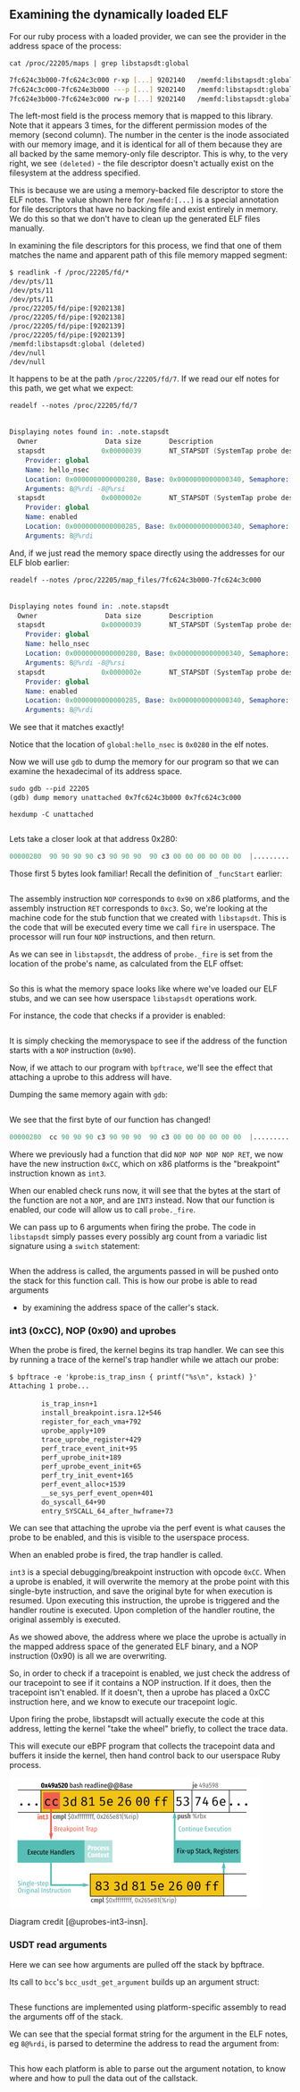 ## Examining the dynamically loaded ELF

For our ruby process with a loaded provider, we can see the provider in the
address space of the process:

```
cat /proc/22205/maps | grep libstapsdt:global

```

```bash
7fc624c3b000-7fc624c3c000 r-xp [...] 9202140   /memfd:libstapsdt:global (deleted)
7fc624c3c000-7fc624e3b000 ---p [...] 9202140   /memfd:libstapsdt:global (deleted)
7fc624e3b000-7fc624e3c000 rw-p [...] 9202140   /memfd:libstapsdt:global (deleted)
```

The left-most field is the process memory that is mapped to this library. Note
that it appears 3 times, for the different permission modes of the memory
(second column). The number in the center is the inode associated with our
memory image, and it is identical for all of them because they are all backed
by the same memory-only file descriptor. This is why, to the very right, we
see `(deleted)` - the file descriptor doesn't actually exist on the filesystem
at the address specified.

This is because we are using a memory-backed file descriptor to store the ELF
notes. The value shown here for `/memfd:[...]` is a special annotation for file
descriptors that have no backing file and exist entirely in memory. We do this
so that we don't have to clean up the generated ELF files manually.

In examining the file descriptors for this process, we find that one of them
matches the name and apparent path of this file memory mapped segment:

```
$ readlink -f /proc/22205/fd/*
/dev/pts/11
/dev/pts/11
/dev/pts/11
/proc/22205/fd/pipe:[9202138]
/proc/22205/fd/pipe:[9202138]
/proc/22205/fd/pipe:[9202139]
/proc/22205/fd/pipe:[9202139]
/memfd:libstapsdt:global (deleted)
/dev/null
/dev/null
```

It happens to be at the path `/proc/22205/fd/7`. If we read our elf notes for
this path, we get what we expect:

```
readelf --notes /proc/22205/fd/7
```

```gnuassembler

Displaying notes found in: .note.stapsdt
  Owner                 Data size       Description
  stapsdt              0x00000039       NT_STAPSDT (SystemTap probe descriptors)
    Provider: global
    Name: hello_nsec
    Location: 0x0000000000000280, Base: 0x0000000000000340, Semaphore: 0x0000000000000000
    Arguments: 8@%rdi -8@%rsi
  stapsdt              0x0000002e       NT_STAPSDT (SystemTap probe descriptors)
    Provider: global
    Name: enabled
    Location: 0x0000000000000285, Base: 0x0000000000000340, Semaphore: 0x0000000000000000
    Arguments: 8@%rdi
```

And, if we just read the memory space directly using the addresses for our ELF
blob earlier:

```
readelf --notes /proc/22205/map_files/7fc624c3b000-7fc624c3c000
```

```gnuassembler

Displaying notes found in: .note.stapsdt
  Owner                 Data size       Description
  stapsdt              0x00000039       NT_STAPSDT (SystemTap probe descriptors)
    Provider: global
    Name: hello_nsec
    Location: 0x0000000000000280, Base: 0x0000000000000340, Semaphore: 0x0000000000000000
    Arguments: 8@%rdi -8@%rsi
  stapsdt              0x0000002e       NT_STAPSDT (SystemTap probe descriptors)
    Provider: global
    Name: enabled
    Location: 0x0000000000000285, Base: 0x0000000000000340, Semaphore: 0x0000000000000000
    Arguments: 8@%rdi
```

We see that it matches exactly!

Notice that the location of `global:hello_nsec` is `0x0280` in the elf notes.

Now we will use `gdb` to dump the memory for our program so that we can examine
the hexadecimal of its address space.

```
sudo gdb --pid 22205
(gdb) dump memory unattached 0x7fc624c3b000 0x7fc624c3c000
```

```
hexdump -C unattached
```

```{.gnuassembler include=examples/hello-world.hexdump startLine=36 endLine=45}

```

Lets take a closer look at that address 0x280:

```gnuassembler
00000280  90 90 90 90 c3 90 90 90  90 c3 00 00 00 00 00 00  |................|
```

Those first 5 bytes look familiar! Recall the definition of `_funcStart` earlier:

```{.gnuassembler include=src/ruby-static-tracing/ext/ruby-static-tracing/lib/libstapsdt/src/asm/libstapsdt-x86_64.s startLine=7 endLine=12}
```

The assembly instruction `NOP` corresponds to `0x90` on x86 platforms, and the
assembly instruction `RET` corresponds to `0xc3`. So, we're looking at the
machine code for the stub function that we created with `libstapsdt`. This is
the code that will be executed every time we call `fire` in userspace. The
processor will run four `NOP` instructions, and then return.

As we can see in `libstapsdt`, the address of `probe._fire` is set from the
location of the probe's name, as calculated from the ELF offset:

```{.c include=src/ruby-static-tracing/ext/ruby-static-tracing/lib/libstapsdt/src/libstapsdt.c startLine=154 endLine=165}
```

So this is what the memory space looks like where we've loaded our ELF stubs,
and we can see how userspace `libstapsdt` operations work.

For instance, the code that checks if a provider is enabled:

```{.c include=src/ruby-static-tracing/ext/ruby-static-tracing/lib/libstapsdt/src/libstapsdt.c startLine=235 endLine=243}

```

It is simply checking the memoryspace to see if the address of the function
starts with a `NOP` instruction (`0x90`).

Now, if we attach to our program with `bpftrace`, we'll see the effect that
attaching a uprobe to this address will have.

Dumping the same memory again with `gdb`:


```{.gnuassembler include=examples/hello-world-attached.hexdump startLine=36 endLine=45}

```

We see that the first byte of our function has changed!


```gnuassembler
00000280  cc 90 90 90 c3 90 90 90  90 c3 00 00 00 00 00 00  |................|
```

Where we previously had a function that did `NOP NOP NOP NOP RET`, we now have
the new instruction `0xCC`, which on x86 platforms is the "breakpoint"
instruction known as `int3`.

When our enabled check runs now, it will see that the bytes at the start of the
function are not a `NOP`, and are `INT3` instead. Now that our function is
enabled, our code will allow us to call `probe._fire`.

We can pass up to 6 arguments when firing the probe. The code in `libstapsdt`
simply passes every possibly arg count from a variadic list signature using a
`switch` statement:

```{.c include=src/ruby-static-tracing/ext/ruby-static-tracing/lib/libstapsdt/src/libstapsdt.c startLine=207 endLine=228}

```

When the address is called, the arguments passed in will be pushed onto the
stack for this function call. This is how our probe is able to read arguments 
 - by examining the address space of the caller's stack.

### int3 (0xCC), NOP (0x90) and uprobes

When the probe is fired, the kernel begins its trap handler. We can see this by
running a trace of the kernel's trap handler while we attach our probe:

```
$ bpftrace -e 'kprobe:is_trap_insn { printf("%s\n", kstack) }'
Attaching 1 probe...

        is_trap_insn+1
        install_breakpoint.isra.12+546
        register_for_each_vma+792
        uprobe_apply+109
        trace_uprobe_register+429
        perf_trace_event_init+95
        perf_uprobe_init+189
        perf_uprobe_event_init+65
        perf_try_init_event+165
        perf_event_alloc+1539
        __se_sys_perf_event_open+401
        do_syscall_64+90
        entry_SYSCALL_64_after_hwframe+73
```

We can see that attaching the uprobe via the perf event is what causes the
probe to be enabled, and this is visible to the userspace process.

When an enabled probe is fired, the trap handler is called. 

`int3` is a special debugging/breakpoint instruction with opcode `0xCC`. When
a uprobe is enabled, it will overwrite the memory at the probe point with this
single-byte instruction, and save the original byte for when execution is
resumed. Upon executing this instruction, the uprobe is triggered and the
handler routine is executed. Upon completion of the handler routine, the
original assembly is executed.

As we showed above, the address where we place the uprobe is actually in the
mapped address space of the generated ELF binary, and a NOP instruction (0x90)
is all we are overwriting.

So, in order to check if a tracepoint is enabled, we just check the address of
our tracepoint to see if it contains a NOP instruction. If it does, then the
tracepoint isn't enabled. If it doesn't, then a uprobe has placed a 0xCC
instruction here, and we know to execute our tracepoint logic.

Upon firing the probe, libstapsdt will actually execute the code at this
address, letting the kernel "take the wheel" briefly, to collect the trace
data.

This will execute our eBPF program that collects the tracepoint data and
buffers it inside the kernel, then hand control back to our userspace Ruby
process.

![eBPF handler injection from uprobe](./img/instruction-probes-workflow-z1-escaped.png)

Diagram credit [@uprobes-int3-insn].

### USDT read arguments

Here we can see how arguments are pulled off the stack by bpftrace.

Its call to `bcc`'s `bcc_usdt_get_argument` builds up an argument struct:

```{.c include=src/bcc/src/cc/usdt/usdt.cc startLine=527 endLine=548}

```

These functions are implemented using platform-specific assembly to read the
arguments off of the stack.

We can see that the special format string for the argument in the ELF notes,
eg `8@%rdi`, is parsed to determine the address to read the argument from:

```{.c include=src/bcc/src/cc/usdt/usdt_args.cc startLine=398 endLine=418}

```

This how each platform is able to parse out the argument notation, to know
where and how to pull the data out of the callstack.
